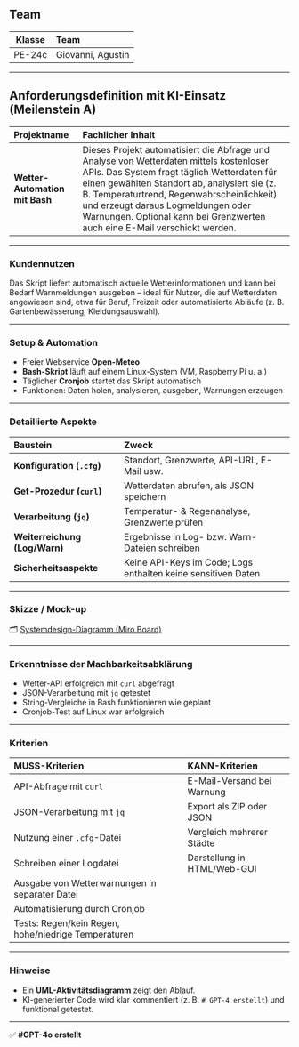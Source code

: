 ## Team

| Klasse | Team              |
| :----: | :---------------- |
| PE-24c | Giovanni, Agustin |

---

## Anforderungsdefinition mit KI-Einsatz (Meilenstein A)

| Projektname                 | Fachlicher Inhalt |
| :-------------------------- | :---------------- |
| **Wetter-Automation mit Bash** | Dieses Projekt automatisiert die Abfrage und Analyse von Wetterdaten mittels kostenloser APIs. Das System fragt täglich Wetterdaten für einen gewählten Standort ab, analysiert sie (z. B. Temperaturtrend, Regenwahrscheinlichkeit) und erzeugt daraus Logmeldungen oder Warnungen. Optional kann bei Grenzwerten auch eine E-Mail verschickt werden. |

---

### Kundennutzen

Das Skript liefert automatisch aktuelle Wetterinformationen und kann bei Bedarf Warnmeldungen ausgeben – ideal für Nutzer, die auf Wetterdaten angewiesen sind, etwa für Beruf, Freizeit oder automatisierte Abläufe (z. B. Gartenbewässerung, Kleidungsauswahl).

---

### Setup & Automation

* Freier Webservice **Open-Meteo**
* **Bash-Skript** läuft auf einem Linux-System (VM, Raspberry Pi u. a.)
* Täglicher **Cronjob** startet das Skript automatisch
* Funktionen: Daten holen, analysieren, ausgeben, Warnungen erzeugen

---

### Detaillierte Aspekte

| Baustein                      | Zweck |
| :---------------------------- | :---- |
| **Konfiguration (`.cfg`)**    | Standort, Grenzwerte, API-URL, E-Mail usw. |
| **Get-Prozedur (`curl`)**     | Wetterdaten abrufen, als JSON speichern |
| **Verarbeitung (`jq`)**       | Temperatur- & Regenanalyse, Grenzwerte prüfen |
| **Weiterreichung (Log/Warn)** | Ergebnisse in Log- bzw. Warn-Dateien schreiben |
| **Sicherheitsaspekte**        | Keine API-Keys im Code; Logs enthalten keine sensitiven Daten |

---

### Skizze / Mock-up

🗂️ [Systemdesign-Diagramm (Miro Board)](https://miro.com/app/board/uXjVIn7XoJ4=/?share_link_id=200344253516)

---

### Erkenntnisse der Machbarkeitsabklärung

* Wetter-API erfolgreich mit `curl` abgefragt  
* JSON-Verarbeitung mit `jq` getestet  
* String-Vergleiche in Bash funktionieren wie geplant  
* Cronjob-Test auf Linux war erfolgreich

---

### Kriterien

| **MUSS-Kriterien**                                 | **KANN-Kriterien**             |
| :------------------------------------------------- | :----------------------------- |
| API-Abfrage mit `curl`                             | E-Mail-Versand bei Warnung     |
| JSON-Verarbeitung mit `jq`                         | Export als ZIP oder JSON       |
| Nutzung einer `.cfg`-Datei                         | Vergleich mehrerer Städte      |
| Schreiben einer Logdatei                           | Darstellung in HTML/Web-GUI    |
| Ausgabe von Wetterwarnungen in separater Datei     |                                |
| Automatisierung durch Cronjob                      |                                |
| Tests: Regen/kein Regen, hohe/niedrige Temperaturen|                                |

---

### Hinweise

* Ein **UML-Aktivitätsdiagramm** zeigt den Ablauf.  
* KI-generierter Code wird klar kommentiert (z. B. `# GPT-4 erstellt`) und funktional getestet.

---

✅ **#GPT-4o erstellt**
